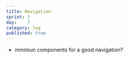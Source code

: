 ```yaml
---
title: Navigation
sprint: 3
day:	7
category: log
published: true
---
```


- minimun components for a good navigation?